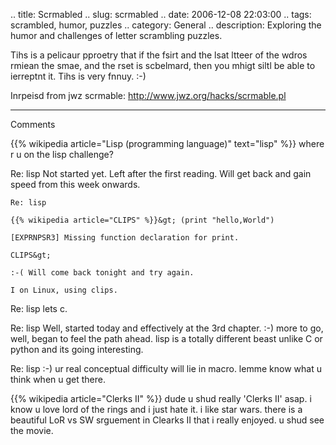 .. title: Scrmabled
.. slug: scrmabled
.. date: 2006-12-08 22:03:00
.. tags: scrambled, humor, puzzles
.. category: General
.. description: Exploring the humor and challenges of letter scrambling puzzles.

Tihs is a pelicaur pproetry that if the fsirt and the lsat ltteer of the wdros
rmiean the smae, and the rset is scbelmard, then you mhigt siltl be able to
ierreptnt it. Tihs is very fnnuy. :-)

Inrpeisd from jwz scrmable: http://www.jwz.org/hacks/scrmable.pl

----

Comments


{{% wikipedia article="Lisp (programming language)" text="lisp" %}}
where r u on the lisp challenge?


Re: lisp
Not started yet. Left after the first reading. Will get back and gain speed from this week onwards.

```
Re: lisp

{{% wikipedia article="CLIPS" %}}&gt; (print "hello,World")

[EXPRNPSR3] Missing function declaration for print.

CLIPS&gt;

:-( Will come back tonight and try again.

I on Linux, using clips.
```

Re: lisp
lets c.

Re: lisp
Well, started today and effectively at the 3rd chapter. :-)
more to go, well, began to feel the path ahead. lisp is a totally different beast unlike C or python and its going interesting.

Re: lisp
:-)
ur real conceptual difficulty will lie in macro. lemme know what u think when u get there.

{{% wikipedia article="Clerks II" %}}
dude u shud really 'Clerks II' asap. i know u love lord of the rings and i just
hate it. i like star wars. there is a beautiful LoR vs SW srguement in Clearks
II that i really enjoyed. u shud see the movie.
